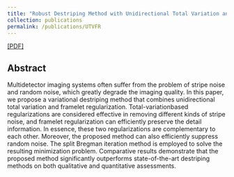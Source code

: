 ```yaml
---
title: "Robust Destriping Method with Unidirectional Total Variation and Framelet Regularization"
collection: publications
permalink: /publications/UTVFR
---  
```

[[PDF]](https://owuchangyuo.github.io/files/UTVFR.pdf) 

## Abstract
Multidetector imaging systems often suffer from the problem of stripe noise and random noise, which greatly degrade the imaging quality. In this paper, we propose a variational destriping method that combines unidirectional total variation and framelet regularization. Total-variationbased regularizations are considered effective in removing different kinds of stripe noise, and framelet regularization can efficiently preserve the detail information. In essence, these two regularizations are complementary to each other. Moreover, the proposed method can also efficiently suppress random noise. The split Bregman iteration method is employed to solve the resulting minimization problem. Comparative results demonstrate that the proposed method significantly outperforms state-of-the-art destriping methods on both qualitative and quantitative assessments.
